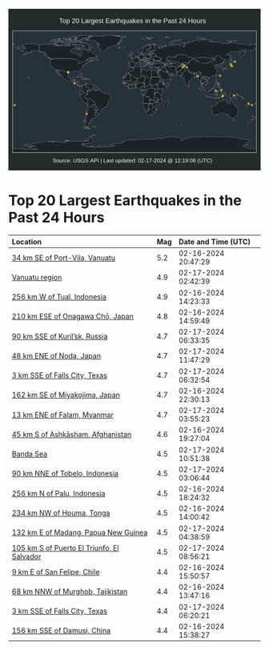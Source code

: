 ![Map](./map.png)

# Top 20 Largest Earthquakes in the Past 24 Hours

| Location | Mag | Date and Time (UTC) |
|:---|:---|:---|
| [34 km SE of Port-Vila, Vanuatu](https://earthquake.usgs.gov/earthquakes/eventpage/us7000lzqy) | 5.2 | 02-16-2024 20:47:29 |
| [Vanuatu region](https://earthquake.usgs.gov/earthquakes/eventpage/us7000lzt2) | 4.9 | 02-17-2024 02:42:39 |
| [256 km W of Tual, Indonesia](https://earthquake.usgs.gov/earthquakes/eventpage/us7000lzli) | 4.9 | 02-16-2024 14:23:33 |
| [210 km ESE of Onagawa Chō, Japan](https://earthquake.usgs.gov/earthquakes/eventpage/us7000lzlp) | 4.8 | 02-16-2024 14:59:49 |
| [90 km SSE of Kuril’sk, Russia](https://earthquake.usgs.gov/earthquakes/eventpage/us7000lztx) | 4.7 | 02-17-2024 06:33:35 |
| [48 km ENE of Noda, Japan](https://earthquake.usgs.gov/earthquakes/eventpage/us7000lzuz) | 4.7 | 02-17-2024 11:47:29 |
| [3 km SSE of Falls City, Texas](https://earthquake.usgs.gov/earthquakes/eventpage/tx2024dijp) | 4.7 | 02-17-2024 06:32:54 |
| [162 km SE of Miyakojima, Japan](https://earthquake.usgs.gov/earthquakes/eventpage/us7000lzrx) | 4.7 | 02-16-2024 22:30:13 |
| [13 km ENE of Falam, Myanmar](https://earthquake.usgs.gov/earthquakes/eventpage/us7000lzt8) | 4.7 | 02-17-2024 03:55:23 |
| [45 km S of Ashkāsham, Afghanistan](https://earthquake.usgs.gov/earthquakes/eventpage/us7000lzqk) | 4.6 | 02-16-2024 19:27:04 |
| [Banda Sea](https://earthquake.usgs.gov/earthquakes/eventpage/us7000lzuv) | 4.5 | 02-17-2024 10:51:38 |
| [90 km NNE of Tobelo, Indonesia](https://earthquake.usgs.gov/earthquakes/eventpage/us7000lzt3) | 4.5 | 02-17-2024 03:06:44 |
| [256 km N of Palu, Indonesia](https://earthquake.usgs.gov/earthquakes/eventpage/us7000lzqc) | 4.5 | 02-16-2024 18:24:32 |
| [234 km NW of Houma, Tonga](https://earthquake.usgs.gov/earthquakes/eventpage/us7000lzld) | 4.5 | 02-16-2024 14:00:42 |
| [132 km E of Madang, Papua New Guinea](https://earthquake.usgs.gov/earthquakes/eventpage/us7000lzte) | 4.5 | 02-17-2024 04:38:59 |
| [105 km S of Puerto El Triunfo, El Salvador](https://earthquake.usgs.gov/earthquakes/eventpage/us7000lzuc) | 4.5 | 02-17-2024 08:56:21 |
| [9 km E of San Felipe, Chile](https://earthquake.usgs.gov/earthquakes/eventpage/us7000lznk) | 4.4 | 02-16-2024 15:50:57 |
| [68 km NNW of Murghob, Tajikistan](https://earthquake.usgs.gov/earthquakes/eventpage/us7000lzlb) | 4.4 | 02-16-2024 13:47:16 |
| [3 km SSE of Falls City, Texas](https://earthquake.usgs.gov/earthquakes/eventpage/tx2024dijf) | 4.4 | 02-17-2024 06:20:21 |
| [156 km SSE of Damusi, China](https://earthquake.usgs.gov/earthquakes/eventpage/us7000lzni) | 4.4 | 02-16-2024 15:38:27 |
